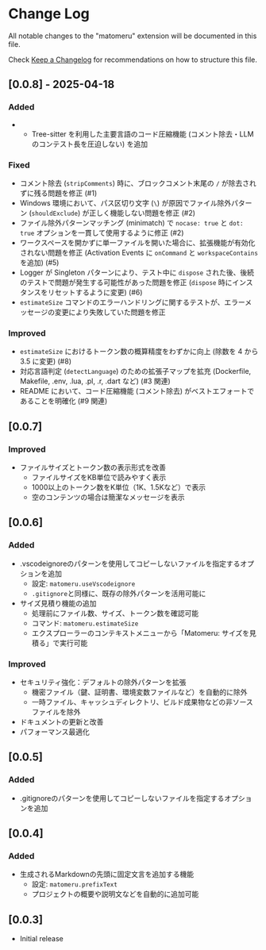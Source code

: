 # Change Log

All notable changes to the "matomeru" extension will be documented in this file.

Check [Keep a Changelog](http://keepachangelog.com/) for recommendations on how to structure this file.

## [0.0.8] - 2025-04-18

### Added

- - Tree-sitter を利用した主要言語のコード圧縮機能 (コメント除去・LLMのコンテスト長を圧迫しない) を追加

### Fixed
- コメント除去 (`stripComments`) 時に、ブロックコメント末尾の `/` が除去されずに残る問題を修正 (#1)
- Windows 環境において、パス区切り文字 (`\`) が原因でファイル除外パターン (`shouldExclude`) が正しく機能しない問題を修正 (#2)
- ファイル除外パターンマッチング (minimatch) で `nocase: true` と `dot: true` オプションを一貫して使用するように修正 (#2)
- ワークスペースを開かずに単一ファイルを開いた場合に、拡張機能が有効化されない問題を修正 (Activation Events に `onCommand` と `workspaceContains` を追加) (#5)
- Logger が Singleton パターンにより、テスト中に `dispose` された後、後続のテストで問題が発生する可能性があった問題を修正 (`dispose` 時にインスタンスをリセットするように変更) (#6)
- `estimateSize` コマンドのエラーハンドリングに関するテストが、エラーメッセージの変更により失敗していた問題を修正

### Improved
- `estimateSize` におけるトークン数の概算精度をわずかに向上 (除数を 4 から 3.5 に変更) (#8)
- 対応言語判定 (`detectLanguage`) のための拡張子マップを拡充 (Dockerfile, Makefile, .env, .lua, .pl, .r, .dart など) (#3 関連)
- README において、コード圧縮機能 (コメント除去) がベストエフォートであることを明確化 (#9 関連)

## [0.0.7]

### Improved
- ファイルサイズとトークン数の表示形式を改善
  - ファイルサイズをKB単位で読みやすく表示
  - 1000以上のトークン数をK単位（1K、1.5Kなど）で表示
  - 空のコンテンツの場合は簡潔なメッセージを表示

## [0.0.6]

### Added
- .vscodeignoreのパターンを使用してコピーしないファイルを指定するオプションを追加
  - 設定: `matomeru.useVscodeignore`
  - `.gitignore`と同様に、既存の除外パターンを活用可能に
- サイズ見積り機能の追加
  - 処理前にファイル数、サイズ、トークン数を確認可能
  - コマンド: `matomeru.estimateSize`
  - エクスプローラーのコンテキストメニューから「Matomeru: サイズを見積る」で実行可能

### Improved
- セキュリティ強化：デフォルトの除外パターンを拡張
  - 機密ファイル（鍵、証明書、環境変数ファイルなど）を自動的に除外
  - 一時ファイル、キャッシュディレクトリ、ビルド成果物などの非ソースファイルを除外
- ドキュメントの更新と改善
- パフォーマンス最適化

## [0.0.5]

### Added
- .gitignoreのパターンを使用してコピーしないファイルを指定するオプションを追加

## [0.0.4]

### Added
- 生成されるMarkdownの先頭に固定文言を追加する機能
  - 設定: `matomeru.prefixText`
  - プロジェクトの概要や説明文などを自動的に追加可能

## [0.0.3]

- Initial release